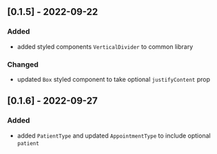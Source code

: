 ## [0.1.5] - 2022-09-22

### Added

- added styled components `VerticalDivider` to common library

### Changed

- updated `Box` styled component to take optional `justifyContent` prop

## [0.1.6] - 2022-09-27

### Added

- added `PatientType` and updated `AppointmentType` to include optional `patient`
